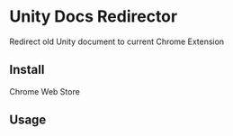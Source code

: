 # Unity Docs Redirector

Redirect old Unity document to current Chrome Extension

## Install

Chrome Web Store
 

## Usage